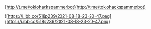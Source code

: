 [http://t.me/tokiohackspammerbot](http://t.me/tokiohackspammerbot)

![https://i.ibb.co/518p239/2021-08-18-23-20-47.png](https://i.ibb.co/518p239/2021-08-18-23-20-47.png)